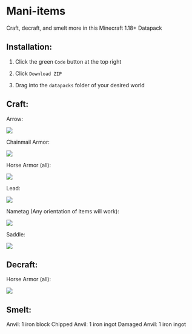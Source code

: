 # Mani-items
Craft, decraft, and smelt more in this Minecraft 1.18+ Datapack

## Installation:

1. Click the green `Code` button at the top right

2. Click `Download ZIP`

3. Drag into the `datapacks` folder of your desired world

## Craft:
Arrow:

![](https://i.gyazo.com/692932230bf3add0f7e12e5c327ca341.png)

Chainmail Armor:

![](https://i.gyazo.com/372ae02e9a8edd8f59d799aa8491f2e6.png)

Horse Armor (all):

![](https://i.gyazo.com/602b5dda79425b8373f0056625db9439.png)

Lead:

![](https://i.gyazo.com/81a10436703e094d60f02820b69beedb.png)

Nametag (Any orientation of items will work):

![](https://i.gyazo.com/f7cf7234b93cd96de4ec47ead05ecdc0.png)

Saddle:

![](https://i.gyazo.com/4fd200ff9676738cc9e1eea65dfb6272.png)

## Decraft:

Horse Armor (all):

![](https://i.gyazo.com/9bcecbecfc299ad1300fe9a60fd53bee.png)

## Smelt:

Anvil: 1 iron block
Chipped Anvil: 1 iron ingot
Damaged Anvil: 1 iron ingot
